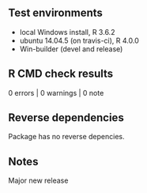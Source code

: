 ## Test environments
* local Windows install, R 3.6.2
* ubuntu 14.04.5 (on travis-ci), R 4.0.0
* Win-builder (devel and release)

## R CMD check results

0 errors | 0 warnings | 0 note

## Reverse dependencies

Package has no reverse depencies.

## Notes

Major new release
